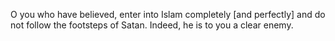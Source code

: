 O you who have believed, enter into Islam completely [and perfectly] and do not follow the footsteps of Satan. Indeed, he is to you a clear enemy.